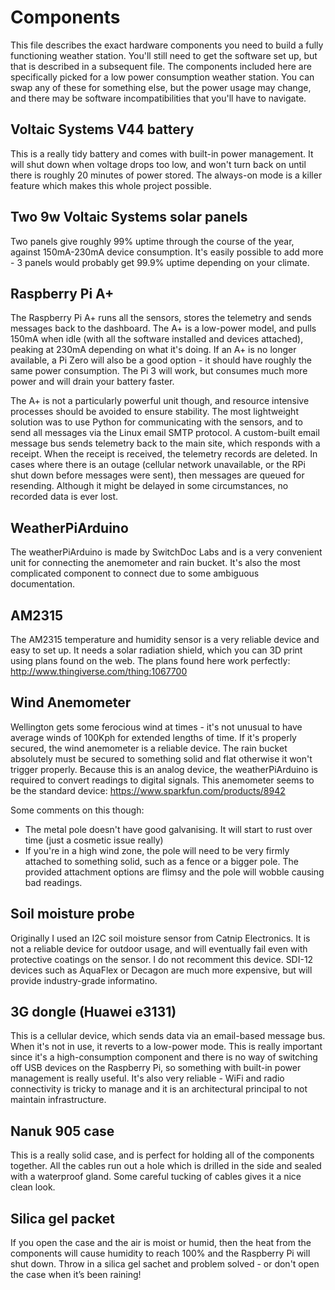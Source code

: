 Components
==========

This file describes the exact hardware components you need to build a fully functioning weather station. You'll still need to get the software set up, but that is described in a subsequent file.
The components included here are specifically picked for a low power consumption weather station. You can swap any of these for something else, but the power usage may change, and there may be software incompatibilities that you'll have to navigate.

Voltaic Systems V44 battery
---------------------------
This is a really tidy battery and comes with built-in power management. It will shut down when voltage drops too low, and won't turn back on until there is roughly 20 minutes of power stored. The always-on mode is a killer feature which makes this whole project possible.

Two 9w Voltaic Systems solar panels
-----------------------------------
Two panels give roughly 99% uptime through the course of the year, against 150mA-230mA device consumption. It's easily possible to add more - 3 panels would probably get 99.9% uptime depending on your climate.

Raspberry Pi A+
---------------
The Raspberry Pi A+ runs all the sensors, stores the telemetry and sends messages back to the dashboard. The A+ is a low-power model, and pulls 150mA when idle (with all the software installed and devices attached), peaking at 230mA depending on what it's doing.
If an A+ is no longer available, a Pi Zero will also be a good option - it should have roughly the same power consumption.
The Pi 3 will work, but consumes much more power and will drain your battery faster.

The A+ is not a particularly powerful unit though, and resource intensive processes should be avoided to ensure stability. The most lightweight solution was to use Python for communicating with the sensors, and to send all messages via the Linux email SMTP protocol.
A custom-built email message bus sends telemetry back to the main site, which responds with a receipt. When the receipt is received, the telemetry records are deleted. In cases where there is an outage (cellular network unavailable, or the RPi shut down before messages were sent), then messages are queued for resending. Although it might be delayed in some circumstances, no recorded data is ever lost.

WeatherPiArduino
----------------
The weatherPiArduino is made by SwitchDoc Labs and is a very convenient unit for connecting the anemometer and rain bucket. It's also the most complicated component to connect due to some ambiguous documentation.

AM2315
------
The AM2315 temperature and humidity sensor is a very reliable device and easy to set up. It needs a solar radiation shield, which you can 3D print using plans found on the web.
The plans found here work perfectly: http://www.thingiverse.com/thing:1067700

Wind Anemometer
---------------
Wellington gets some ferocious wind at times - it's not unusual to have average winds of 100Kph for extended lengths of time. If it's properly secured, the wind anemometer is a reliable device. The rain bucket absolutely must be secured to something solid and flat otherwise it won't trigger properly. Because this is an analog device, the weatherPiArduino is required to convert readings to digital signals.
This anemometer seems to be the standard device: https://www.sparkfun.com/products/8942

Some comments on this though:

* The metal pole doesn't have good galvanising. It will start to rust over time (just a cosmetic issue really)
* If you're in a high wind zone, the pole will need to be very firmly attached to something solid, such as a fence or a bigger pole. The provided attachment options are flimsy and the pole will wobble causing bad readings.

Soil moisture probe
-------------------
Originally I used an I2C soil moisture sensor from Catnip Electronics. It is not a reliable device for outdoor usage, and will eventually fail even with protective coatings on the sensor. I do not recomment this device.
SDI-12 devices such as AquaFlex or Decagon are much more expensive, but will provide industry-grade informatino.

3G dongle (Huawei e3131)
------------------------
This is a cellular device, which sends data via an email-based message bus. When it's not in use, it reverts to a low-power mode. This is really important since it's a high-consumption component and there is no way of switching off USB devices on the Raspberry Pi, so something with built-in power management is really useful. It's also very reliable - WiFi and radio connectivity is tricky to manage and it is an architectural principal to not maintain infrastructure.

Nanuk 905 case
--------------
This is a really solid case, and is perfect for holding all of the components together. All the cables run out a hole which is drilled in the side and sealed with a waterproof gland. Some careful tucking of cables gives it a nice clean look.

Silica gel packet
-----------------
If you open the case and the air is moist or humid, then the heat from the components will cause humidity to reach 100% and the Raspberry Pi will shut down. Throw in a silica gel sachet and problem solved - or don't open the case when it’s been raining!
